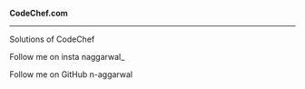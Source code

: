 <b>CodeChef.com</b>
<hr>
Solutions of CodeChef

Follow me on insta naggarwal_

Follow me on GitHub n-aggarwal

